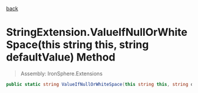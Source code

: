 ﻿

[back](/IronSphere.Extensions/types/StringExtension)

# StringExtension.ValueIfNullOrWhiteSpace(this string this, string defaultValue) Method

> Assembly: IronSphere.Extensions

```csharp
public static string ValueIfNullOrWhiteSpace(this string this, string defaultValue)
```



 